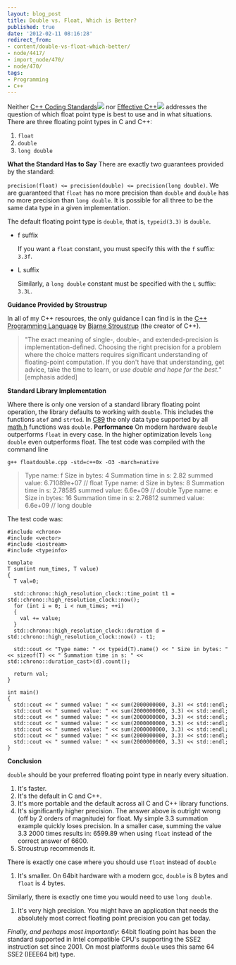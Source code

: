 ```yaml
---
layout: blog_post
title: Double vs. Float, Which is Better?
published: true
date: '2012-02-11 08:16:28'
redirect_from:
- content/double-vs-float-which-better/
- node/4417/
- import_node/470/
- node/470/
tags:
- Programming
- C++
---
```


Neither [C++ Coding Standards](http://www.amazon.com/gp/product/0321113586/ref=as_li_tf_tl?ie=UTF8&tag=emptycrate-20&linkCode=as2&camp=1789&creative=9325&creativeASIN=0321113586)![](http://www.assoc-amazon.com/e/ir?t=emptycrate-20&l=as2&o=1&a=0321113586) nor [Effective C++](http://www.amazon.com/gp/product/0321334876/ref=as_li_tf_tl?ie=UTF8&tag=emptycrate-20&linkCode=as2&camp=1789&creative=9325&creativeASIN=0321334876)![](http://www.assoc-amazon.com/e/ir?t=emptycrate-20&l=as2&o=1&a=0321334876) addresses the question of which float point type is best to use and in what situations. There are three floating point types in C and C++:

1.  `float`
2.  `double`
3.  `long double`

**What the Standard Has to Say** There are exactly two guarantees provided by the standard:

`precision(float) <= precision(double) <= precision(long double)`. We are guaranteed that `float` has no more precision than `double` and `double` has no more precision than `long double`. It is possible for all three to be the same data type in a given implementation.

The default floating point type is `double`, that is, `typeid(3.3)` is `double`.

 - f suffix  
   
   If you want a `float` constant, you must specify this with the `f` suffix: `3.3f`.

 - L suffix  

   Similarly, a `long double` constant must be specified with the `L` suffix: `3.3L`.

**Guidance Provided by Stroustrup** 

In all of my C++ resources, the only guidance I can find is in the [C++ Programming Language](http://en.wikipedia.org/wiki/The_C%2B%2B_Programming_Language) by [Bjarne Stroustrup](http://en.wikipedia.org/wiki/Bjarne_Stroustrup) (the creator of C++).

> "The exact meaning of single-, double-, and extended-precision is implementation-defined. Choosing the right precision for a problem where the choice matters requires significant understanding of floating-point computation. If you don't have that understanding, get advice, take the time to learn, or *use double and hope for the best.*" [emphasis added]

**Standard Library Implementation** 

Where there is only one version of a standard library floating point operation, the library defaults to working with `double`. This includes the functions `atof` and `strtod`. In [C89](http://en.wikipedia.org/wiki/C89_(C_version)#C89) the only data type supported by all [math.h](http://en.wikipedia.org/wiki/C_mathematical_functions#Overview_of_functions) functions was `double`. **Performance** On modern hardware `double` outperforms `float` in every case. In the higher optimization levels `long double` even outperforms float. The test code was compiled with the command line

    g++ floatdouble.cpp -std=c++0x -O3 -march=native

> Type name: f Size in bytes: 4 Summation time in s: 2.82 summed value: 6.71089e+07 // float 
> Type name: d Size in bytes: 8 Summation time in s: 2.78585 summed value: 6.6e+09 // double 
> Type name: e Size in bytes: 16 Summation time in s: 2.76812 summed value: 6.6e+09 // long double

The test code was:

    #include <chrono>
    #include <vector>
    #include <iostream>
    #include <typeinfo>

    template
    T sum(int num_times, T value)
    {
      T val=0;

      std::chrono::high_resolution_clock::time_point t1 = std::chrono::high_resolution_clock::now();
      for (int i = 0; i < num_times; ++i)
      {
        val += value;
      }
      std::chrono::high_resolution_clock::duration d = std::chrono::high_resolution_clock::now() - t1;

      std::cout << "Type name: " << typeid(T).name() << " Size in bytes: " << sizeof(T) << " Summation time in s: " << std::chrono::duration_cast>(d).count(); 

      return val;
    }

    int main()
    {
      std::cout << " summed value: " << sum(2000000000, 3.3) << std::endl;
      std::cout << " summed value: " << sum(2000000000, 3.3) << std::endl;
      std::cout << " summed value: " << sum(2000000000, 3.3) << std::endl;
      std::cout << " summed value: " << sum(2000000000, 3.3) << std::endl;
      std::cout << " summed value: " << sum(2000000000, 3.3) << std::endl;
      std::cout << " summed value: " << sum(2000000000, 3.3) << std::endl;
      std::cout << " summed value: " << sum(2000000000, 3.3) << std::endl;
    }

**Conclusion** 

`double` should be your preferred floating point type in nearly every situation.

1.  It's faster.
2.  It's the default in C and C++.
3.  It's more portable and the default across all C and C++ library functions.
4.  It's significantly higher precision. The answer above is outright wrong (off by 2 orders of magnitude) for float. My simple 3.3 summation example quickly loses precision. In a smaller case, summing the value 3.3 2000 times results in: 6599.89 when using `float` instead of the correct answer of 6600.
5.  Stroustrup recommends it.

There is exactly one case where you should use `float` instead of `double`

1.  It's smaller. On 64bit hardware with a modern gcc, `double` is 8 bytes and `float` is 4 bytes.

Similarly, there is exactly one time you would need to use `long double`.

1.  It's very high precision. You might have an application that needs the absolutely most correct floating point precision you can get today.

*Finally, and perhaps most importantly*: 64bit floating point has been the standard supported in Intel compatible CPU's supporting the SSE2 instruction set since 2001. On most platforms `double` uses this same 64 SSE2 (IEEE64 bit) type.
